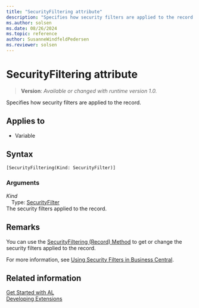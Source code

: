 ```yaml
---
title: "SecurityFiltering attribute"
description: "Specifies how security filters are applied to the record."
ms.author: solsen
ms.date: 08/26/2024
ms.topic: reference
author: SusanneWindfeldPedersen
ms.reviewer: solsen
---
```

[//]: # (START>DO_NOT_EDIT)
[//]: # (IMPORTANT:Do not edit any of the content between here and the END>DO_NOT_EDIT.)
[//]: # (Any modifications should be made in the .xml files in the ModernDev repo.)

# SecurityFiltering attribute
> **Version**: _Available or changed with runtime version 1.0._

Specifies how security filters are applied to the record.


## Applies to

- Variable


## Syntax

```AL
[SecurityFiltering(Kind: SecurityFilter)]
```

### Arguments
*Kind*  
&emsp;Type: [SecurityFilter](../methods-auto/securityfilter/securityfilter-option.md)  
The security filters applied to the record.  

[//]: # (IMPORTANT: END>DO_NOT_EDIT)

## Remarks 

You can use the [SecurityFiltering (Record) Method](../methods-auto/record/record-securityfiltering-method.md) to get or change the security filters applied to the record.

For more information, see [Using Security Filters in Business Central](../../security/security-filters.md).


## Related information  
[Get Started with AL](../devenv-get-started.md)  
[Developing Extensions](../devenv-dev-overview.md)  